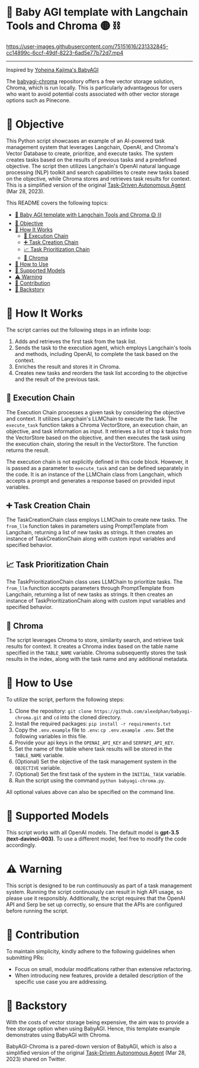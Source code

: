 # 🤖 Baby AGI template with Langchain Tools and Chroma 🟡 ⛓️

https://user-images.githubusercontent.com/75151616/231332845-cc14899c-6ccf-49df-8223-6ad5e77b72d7.mp4

---

Inspired by [Yoheina Kajima's BabyAGI](https://github.com/yoheinakajima/babyagi)

The [babyagi-chroma](https://github.com/alexdphan/babyagi-chroma) repository offers a free vector storage solution, Chroma, which is run locally. This is particularly advantageous for users who want to avoid potential costs associated with other vector storage options such as Pinecone.

# 🎯 Objective

This Python script showcases an example of an AI-powered task management system that leverages Langchain, OpenAI, and Chroma's Vector Database to create, prioritize, and execute tasks. The system creates tasks based on the results of previous tasks and a predefined objective. The script then utilizes Langchain's OpenAI natural language processing (NLP) toolkit and search capabilities to create new tasks based on the objective, while Chroma stores and retrieves task results for context. This is a simplified version of the original [Task-Driven Autonomous Agent](https://twitter.com/yoheinakajima/status/1640934493489070080?s=20) (Mar 28, 2023).

This README covers the following topics:

- [🤖 Baby AGI template with Langchain Tools and Chroma 🟡 ⛓️](#-baby-agi-template-with-langchain-tools-and-chroma--️)
- [🎯 Objective](#-objective)
- [🔧 How It Works](#-how-it-works)
  - [🔗 Execution Chain](#-execution-chain)
  - [➕ Task Creation Chain](#-task-creation-chain)
  - [📈 Task Prioritization Chain](#-task-prioritization-chain)
  - [💽 Chroma](#-chroma)
- [📖 How to Use](#-how-to-use)
- [🧪 Supported Models](#-supported-models)
- [⚠️ Warning](#️-warning)
- [🤝 Contribution](#-contribution)
- [📜 Backstory](#-backstory)

# 🔧 How It Works<a name="how-it-works"></a>

The script carries out the following steps in an infinite loop:

1. Adds and retrieves the first task from the task list.
2. Sends the task to the execution agent, which employs Langchain's tools and methods, including OpenAI, to complete the task based on the context.
3. Enriches the result and stores it in Chroma.
4. Creates new tasks and reorders the task list according to the objective and the result of the previous task.

## 🔗 Execution Chain

The Execution Chain processes a given task by considering the objective and context. It utilizes Langchain's LLMChain to execute the task. The `execute_task` function takes a Chroma VectorStore, an execution chain, an objective, and task information as input. It retrieves a list of top _k_ tasks from the VectorStore based on the objective, and then executes the task using the execution chain, storing the result in the VectorStore. The function returns the result.

The execution chain is not explicitly defined in this code block. However, it is passed as a parameter to `execute_task` and can be defined separately in the code. It is an instance of the LLMChain class from Langchain, which accepts a prompt and generates a response based on provided input variables.

## ➕ Task Creation Chain

The TaskCreationChain class employs LLMChain to create new tasks. The `from_llm` function takes in parameters using PromptTemplate from Langchain, returning a list of new tasks as strings. It then creates an instance of TaskCreationChain along with custom input variables and specified behavior.

## 📈 Task Prioritization Chain

The TaskPrioritizationChain class uses LLMChain to prioritize tasks. The `from_llm` function accepts parameters through PromptTemplate from Langchain, returning a list of new tasks as strings. It then creates an instance of TaskPrioritizationChain along with custom input variables and specified behavior.

## 💽 Chroma

The script leverages Chroma to store, similarity search, and retrieve task results for context. It creates a Chroma index based on the table name specified in the `TABLE_NAME` variable. Chroma subsequently stores the task results in the index, along with the task name and any additional metadata.

# 📖 How to Use<a name="how-to-use"></a>

To utilize the script, perform the following steps:

1. Clone the repository: `git clone https://github.com/alexdphan/babyagi-chroma.git` and `cd` into the cloned directory.
2. Install the required packages: `pip install -r requirements.txt`
3. Copy the `.env.example` file to `.env`: `cp .env.example .env`. Set the following variables in this file.
4. Provide your api keys in the `OPENAI_API_KEY` and `SERPAPI_API_KEY`.
5. Set the name of the table where task results will be stored in the `TABLE_NAME` variable.
6. (Optional) Set the objective of the task management system in the `OBJECTIVE` variable.
7. (Optional) Set the first task of the system in the `INITIAL_TASK` variable.
8. Run the script using the command `python babyagi-chroma.py`.

All optional values above can also be specified on the command line.

# 🧪 Supported Models<a name="supported-models"></a>

This script works with all OpenAI models. The default model is **gpt-3.5 (text-davinci-003)**. To use a different model, feel free to modify the code accordingly.

# ⚠️ Warning<a name="continous-script-warning"></a>

This script is designed to be run continuously as part of a task management system. Running the script continuously can result in high API usage, so please use it responsibly. Additionally, the script requires that the OpenAI API and Serp be set up correctly, so ensure that the APIs are configured before running the script.

# 🤝 Contribution

To maintain simplicity, kindly adhere to the following guidelines when submitting PRs:

- Focus on small, modular modifications rather than extensive refactoring.
- When introducing new features, provide a detailed description of the specific use case you are addressing.

# 📜 Backstory

With the costs of vector storage being expensive, the aim was to provide a free storage option when using BabyAGI. Hence, this template example demonstrates using BabyAGI with Chroma.

BabyAGI-Chroma is a pared-down version of BabyAGI, which is also a simplified version of the original [Task-Driven Autonomous Agent](https://twitter.com/yoheinakajima/status/1640934493489070080?s=20) (Mar 28, 2023) shared on Twitter.
